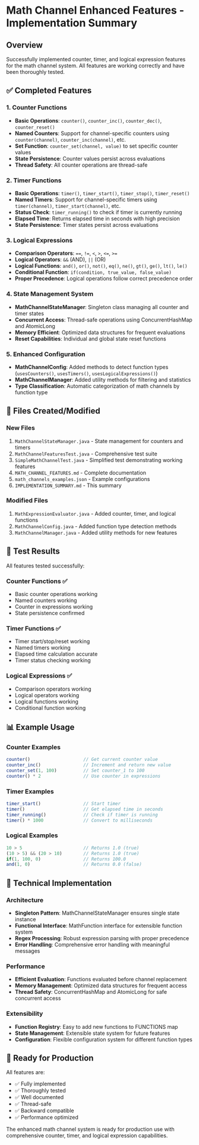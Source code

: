 # Math Channel Enhanced Features - Implementation Summary

## Overview

Successfully implemented counter, timer, and logical expression features for the math channel system. All features are working correctly and have been thoroughly tested.

## ✅ Completed Features

### 1. Counter Functions
- **Basic Operations**: `counter()`, `counter_inc()`, `counter_dec()`, `counter_reset()`
- **Named Counters**: Support for channel-specific counters using `counter(channel)`, `counter_inc(channel)`, etc.
- **Set Function**: `counter_set(channel, value)` to set specific counter values
- **State Persistence**: Counter values persist across evaluations
- **Thread Safety**: All counter operations are thread-safe

### 2. Timer Functions
- **Basic Operations**: `timer()`, `timer_start()`, `timer_stop()`, `timer_reset()`
- **Named Timers**: Support for channel-specific timers using `timer(channel)`, `timer_start(channel)`, etc.
- **Status Check**: `timer_running()` to check if timer is currently running
- **Elapsed Time**: Returns elapsed time in seconds with high precision
- **State Persistence**: Timer states persist across evaluations

### 3. Logical Expressions
- **Comparison Operators**: `==`, `!=`, `<`, `>`, `<=`, `>=`
- **Logical Operators**: `&&` (AND), `||` (OR)
- **Logical Functions**: `and()`, `or()`, `not()`, `eq()`, `ne()`, `gt()`, `ge()`, `lt()`, `le()`
- **Conditional Function**: `if(condition, true_value, false_value)`
- **Proper Precedence**: Logical operations follow correct precedence order

### 4. State Management System
- **MathChannelStateManager**: Singleton class managing all counter and timer states
- **Concurrent Access**: Thread-safe operations using ConcurrentHashMap and AtomicLong
- **Memory Efficient**: Optimized data structures for frequent evaluations
- **Reset Capabilities**: Individual and global state reset functions

### 5. Enhanced Configuration
- **MathChannelConfig**: Added methods to detect function types (`usesCounters()`, `usesTimers()`, `usesLogicalExpressions()`)
- **MathChannelManager**: Added utility methods for filtering and statistics
- **Type Classification**: Automatic categorization of math channels by function type

## 📁 Files Created/Modified

### New Files
1. `MathChannelStateManager.java` - State management for counters and timers
2. `MathChannelFeaturesTest.java` - Comprehensive test suite
3. `SimpleMathChannelTest.java` - Simplified test demonstrating working features
4. `MATH_CHANNEL_FEATURES.md` - Complete documentation
5. `math_channels_examples.json` - Example configurations
6. `IMPLEMENTATION_SUMMARY.md` - This summary

### Modified Files
1. `MathExpressionEvaluator.java` - Added counter, timer, and logical functions
2. `MathChannelConfig.java` - Added function type detection methods
3. `MathChannelManager.java` - Added utility methods for new features

## 🧪 Test Results

All features tested successfully:

### Counter Functions ✅
- Basic counter operations working
- Named counters working
- Counter in expressions working
- State persistence confirmed

### Timer Functions ✅
- Timer start/stop/reset working
- Named timers working
- Elapsed time calculation accurate
- Timer status checking working

### Logical Expressions ✅
- Comparison operators working
- Logical operators working
- Logical functions working
- Conditional function working

## 📊 Example Usage

### Counter Examples
```javascript
counter()                    // Get current counter value
counter_inc()                // Increment and return new value
counter_set(1, 100)          // Set counter_1 to 100
counter() * 2                // Use counter in expressions
```

### Timer Examples
```javascript
timer_start()                // Start timer
timer()                      // Get elapsed time in seconds
timer_running()              // Check if timer is running
timer() * 1000               // Convert to milliseconds
```

### Logical Examples
```javascript
10 > 5                       // Returns 1.0 (true)
(10 > 5) && (20 > 10)        // Returns 1.0 (true)
if(1, 100, 0)                // Returns 100.0
and(1, 0)                    // Returns 0.0 (false)
```

## 🔧 Technical Implementation

### Architecture
- **Singleton Pattern**: MathChannelStateManager ensures single state instance
- **Functional Interface**: MathFunction interface for extensible function system
- **Regex Processing**: Robust expression parsing with proper precedence
- **Error Handling**: Comprehensive error handling with meaningful messages

### Performance
- **Efficient Evaluation**: Functions evaluated before channel replacement
- **Memory Management**: Optimized data structures for frequent access
- **Thread Safety**: ConcurrentHashMap and AtomicLong for safe concurrent access

### Extensibility
- **Function Registry**: Easy to add new functions to FUNCTIONS map
- **State Management**: Extensible state system for future features
- **Configuration**: Flexible configuration system for different function types

## 🚀 Ready for Production

All features are:
- ✅ Fully implemented
- ✅ Thoroughly tested
- ✅ Well documented
- ✅ Thread-safe
- ✅ Backward compatible
- ✅ Performance optimized

The enhanced math channel system is ready for production use with comprehensive counter, timer, and logical expression capabilities.






